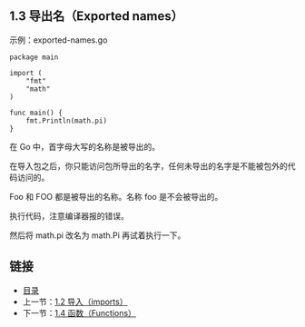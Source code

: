 ## 1.3 导出名（Exported names）

示例：exported-names.go

	package main

	import (
		"fmt"
		"math"
	)
	
	func main() {
		fmt.Println(math.pi)
	}

在 Go 中，首字母大写的名称是被导出的。

在导入包之后，你只能访问包所导出的名字，任何未导出的名字是不能被包外的代码访问的。

Foo 和 FOO 都是被导出的名称。名称 foo 是不会被导出的。

执行代码，注意编译器报的错误。

然后将 math.pi 改名为 math.Pi 再试着执行一下。

## 链接
* [目录](https://github.com/alphaeye/go-zh/blob/master/directory.md)
* 上一节：[1.2 导入（imports）](https://github.com/alphaeye/go-zh/blob/master/01.2.md)
* 下一节：[1.4 函数（Functions）](https://github.com/alphaeye/go-zh/blob/master/01.4.md)